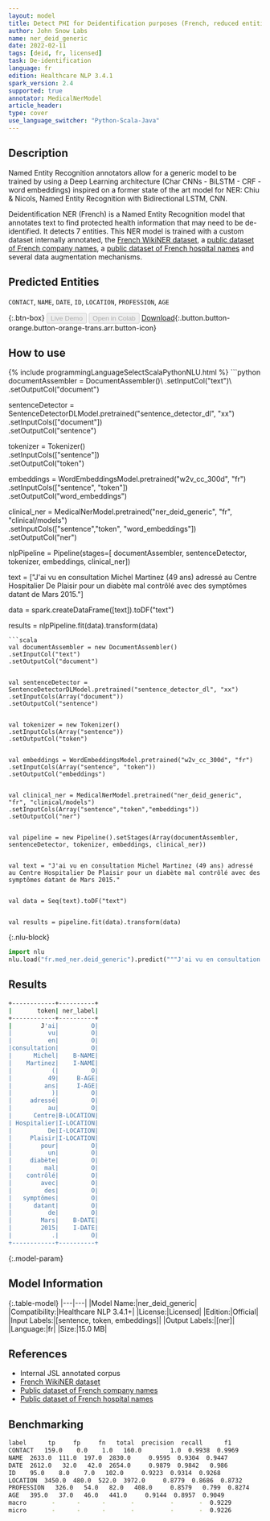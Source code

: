 ```yaml
---
layout: model
title: Detect PHI for Deidentification purposes (French, reduced entities)
author: John Snow Labs
name: ner_deid_generic
date: 2022-02-11
tags: [deid, fr, licensed]
task: De-identification
language: fr
edition: Healthcare NLP 3.4.1
spark_version: 2.4
supported: true
annotator: MedicalNerModel
article_header:
type: cover
use_language_switcher: "Python-Scala-Java"
---
```



## Description


Named Entity Recognition annotators allow for a generic model to be trained by using a Deep Learning architecture (Char CNNs - BiLSTM - CRF - word embeddings) inspired on a former state of the art model for NER: Chiu & Nicols, Named Entity Recognition with Bidirectional LSTM, CNN.


Deidentification NER (French) is a Named Entity Recognition model that annotates text to find protected health information that may need to be de-identified. It detects 7 entities. This NER model is trained with a custom dataset internally annotated, the [French WikiNER dataset](https://metatext.io/datasets/wikiner), a [public dataset of French company names](https://www.data.gouv.fr/fr/datasets/entreprises-immatriculees-en-2017/), a [public dataset of French hospital names](https://salesdorado.com/fichiers-prospection/hopitaux/) and several data augmentation mechanisms.


## Predicted Entities


`CONTACT`, `NAME`, `DATE`, `ID`, `LOCATION`, `PROFESSION`, `AGE`


{:.btn-box}
<button class="button button-orange" disabled>Live Demo</button>
<button class="button button-orange" disabled>Open in Colab</button>
[Download](https://s3.amazonaws.com/auxdata.johnsnowlabs.com/clinical/models/ner_deid_generic_fr_3.4.1_2.4_1644591444704.zip){:.button.button-orange.button-orange-trans.arr.button-icon}


## How to use






<div class="tabs-box" markdown="1">
{% include programmingLanguageSelectScalaPythonNLU.html %}
```python
documentAssembler = DocumentAssembler()\
.setInputCol("text")\
.setOutputCol("document")

sentenceDetector = SentenceDetectorDLModel.pretrained("sentence_detector_dl", "xx")\
.setInputCols(["document"])\
.setOutputCol("sentence")


tokenizer = Tokenizer()\
.setInputCols(["sentence"])\
.setOutputCol("token")


embeddings = WordEmbeddingsModel.pretrained("w2v_cc_300d", "fr")\
	.setInputCols(["sentence", "token"])\
	.setOutputCol("word_embeddings")


clinical_ner = MedicalNerModel.pretrained("ner_deid_generic", "fr", "clinical/models")\
.setInputCols(["sentence","token", "word_embeddings"])\
.setOutputCol("ner")


nlpPipeline = Pipeline(stages=[
documentAssembler,
sentenceDetector,
tokenizer,
embeddings,
clinical_ner])


text = ["J'ai vu en consultation Michel Martinez (49 ans) adressé au Centre Hospitalier De Plaisir pour un diabète mal contrôlé avec des symptômes datant de Mars 2015."]


data = spark.createDataFrame([text]).toDF("text")


results = nlpPipeline.fit(data).transform(data)
```
```scala
val documentAssembler = new DocumentAssembler()
.setInputCol("text")
.setOutputCol("document")


val sentenceDetector = SentenceDetectorDLModel.pretrained("sentence_detector_dl", "xx")
.setInputCols(Array("document"))
.setOutputCol("sentence")


val tokenizer = new Tokenizer()
.setInputCols(Array("sentence"))
.setOutputCol("token")


val embeddings = WordEmbeddingsModel.pretrained("w2v_cc_300d", "fr")
.setInputCols(Array("sentence", "token"))
.setOutputCol("embeddings")


val clinical_ner = MedicalNerModel.pretrained("ner_deid_generic", "fr", "clinical/models")
.setInputCols(Array("sentence","token","embeddings"))
.setOutputCol("ner")


val pipeline = new Pipeline().setStages(Array(documentAssembler, sentenceDetector, tokenizer, embeddings, clinical_ner))


val text = "J'ai vu en consultation Michel Martinez (49 ans) adressé au Centre Hospitalier De Plaisir pour un diabète mal contrôlé avec des symptômes datant de Mars 2015."


val data = Seq(text).toDF("text")


val results = pipeline.fit(data).transform(data)
```


{:.nlu-block}
```python
import nlu
nlu.load("fr.med_ner.deid_generic").predict("""J'ai vu en consultation Michel Martinez (49 ans) adressé au Centre Hospitalier De Plaisir pour un diabète mal contrôlé avec des symptômes datant de Mars 2015.""")
```

</div>


## Results


```bash
+------------+----------+
|       token| ner_label|
+------------+----------+
|        J'ai|         O|
|          vu|         O|
|          en|         O|
|consultation|         O|
|      Michel|    B-NAME|
|    Martinez|    I-NAME|
|           (|         O|
|          49|     B-AGE|
|         ans|     I-AGE|
|           )|         O|
|     adressé|         O|
|          au|         O|
|      Centre|B-LOCATION|
| Hospitalier|I-LOCATION|
|          De|I-LOCATION|
|     Plaisir|I-LOCATION|
|        pour|         O|
|          un|         O|
|     diabète|         O|
|         mal|         O|
|    contrôlé|         O|
|        avec|         O|
|         des|         O|
|   symptômes|         O|
|      datant|         O|
|          de|         O|
|        Mars|    B-DATE|
|        2015|    I-DATE|
|           .|         O|
+------------+----------+
```


{:.model-param}
## Model Information


{:.table-model}
|---|---|
|Model Name:|ner_deid_generic|
|Compatibility:|Healthcare NLP 3.4.1+|
|License:|Licensed|
|Edition:|Official|
|Input Labels:|[sentence, token, embeddings]|
|Output Labels:|[ner]|
|Language:|fr|
|Size:|15.0 MB|


## References


- Internal JSL annotated corpus
- [French WikiNER dataset](https://metatext.io/datasets/wikiner)
- [Public dataset of French company names](https://www.data.gouv.fr/fr/datasets/entreprises-immatriculees-en-2017/)
- [Public dataset of French hospital names](https://salesdorado.com/fichiers-prospection/hopitaux/)


## Benchmarking


```bash
label      tp     fp     fn   total  precision  recall      f1
CONTACT   159.0    0.0    1.0   160.0        1.0  0.9938  0.9969
NAME  2633.0  111.0  197.0  2830.0     0.9595  0.9304  0.9447
DATE  2612.0   32.0   42.0  2654.0     0.9879  0.9842   0.986
ID    95.0    8.0    7.0   102.0     0.9223  0.9314  0.9268
LOCATION  3450.0  480.0  522.0  3972.0     0.8779  0.8686  0.8732
PROFESSION   326.0   54.0   82.0   408.0     0.8579   0.799  0.8274
AGE   395.0   37.0   46.0   441.0     0.9144  0.8957  0.9049
macro       -      -      -       -          -       -  0.9229
micro       -      -      -       -          -       -  0.9226
```
